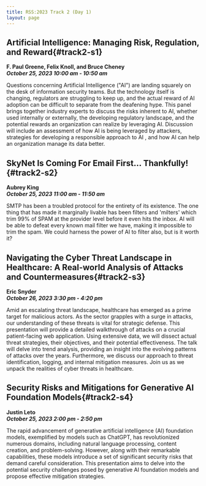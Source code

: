 ```yaml
---
title: RSS:2023 Track 2 (Day 1)
layout: page
---
```

    
## Artificial Intelligence:  Managing Risk, Regulation, and Reward{#track2-s1}
**F. Paul Greene, Felix Knoll, and Bruce Cheney<br>
*October 25, 2023 10:00 am - 10:50 am***

Questions concerning Artificial Intelligence ("AI") are landing squarely on the desk of information security teams.  But the technology itself is changing, regulators are struggling to keep up, and the actual reward of AI adoption can be difficult to separate from the deafening hype.  This panel brings together industry experts to discuss the risks inherent to AI, whether used internally or externally, the developing regulatory landscape, and the potential rewards an organization can realize by leveraging AI.  Discussion will include an assessment of how AI is being leveraged by attackers, strategies for developing a responsible approach to AI , and how AI can help an organization manage its data better.

## SkyNet Is Coming For Email First... Thankfully!{#track2-s2}
**Aubrey King<br>
*October 25, 2023 11:00 am - 11:50 am***

SMTP has been a troubled protocol for the entirety of its existence. The one thing that has made it marginally livable has been filters and 'milters' which trim 99% of SPAM at the provider level before it even hits the inbox. AI will be able to defeat every known mail filter we have, making it impossible to trim the spam. We could harness the power of AI to filter also, but is it worth it?

## Navigating the Cyber Threat Landscape in Healthcare: A Real-world Analysis of Attacks and Countermeasures{#track2-s3}
**Eric Snyder<br>
*October 26, 2023 3:30 pm - 4:20 pm***

Amid an escalating threat landscape, healthcare has emerged as a prime target for malicious actors. As the sector grapples with a surge in attacks, our understanding of these threats is vital for strategic defense. This presentation will provide a detailed walkthrough of attacks on a crucial patient-facing web application. Using extensive data, we will dissect actual threat strategies, their objectives, and their potential effectiveness. The talk will delve into trend analysis, providing an insight into the evolving patterns of attacks over the years. Furthermore, we discuss our approach to threat identification, logging, and internal mitigation measures. Join us as we unpack the realities of cyber threats in healthcare.


## Security Risks and Mitigations for Generative AI Foundation Models{#track2-s4}
**Justin Leto<br>
*October 25, 2023 2:00 pm - 2:50 pm***

The rapid advancement of generative artificial intelligence (AI) foundation models, exemplified by models such as ChatGPT, has revolutionized numerous domains, including natural language processing, content creation, and problem-solving. However, along with their remarkable capabilities, these models introduce a set of significant security risks that demand careful consideration. This presentation aims to delve into the potential security challenges posed by generative AI foundation models and propose effective mitigation strategies.
